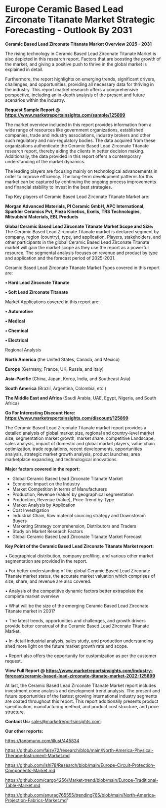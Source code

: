  # Europe Ceramic Based Lead Zirconate Titanate Market Strategic Forecasting - Outlook By 2031

<Strong> Ceramic Based Lead Zirconate Titanate Market Overview 2025 - 2031</strong>

The rising technology in Ceramic Based Lead Zirconate Titanate Market is also depicted in this research report. Factors that are boosting the growth of the market, and giving a positive push to thrive in the global market is explained in detail.

Furthermore, the report highlights on emerging trends, significant drivers, challenges, and opportunities, providing all necessary data for thriving in the industry. This report market research offers a comprehensive perspective, including an in-depth analysis of the present and future scenarios within the industry.

<strong>Request Sample Report @ <a href=https://www.marketreportsinsights.com/sample/125899>https://www.marketreportsinsights.com/sample/125899</a></strong>

The market overview included in this report provides information from a wide range of resources like government organizations, established companies, trade and industry associations, industry brokers and other such regulatory and non-regulatory bodies. The data acquired from these organizations authenticate the Ceramic Based Lead Zirconate Titanate research report, thereby aiding the clients in better decision making. Additionally, the data provided in this report offers a contemporary understanding of the market dynamics.

The leading players are focusing mainly on technological advancements in order to improve efficiency. The long-term development patterns for this market can be captured by continuing the ongoing process improvements and financial stability to invest in the best strategies.

Top Key players of Ceramic Based Lead Zirconate Titanate Market are:

<strong>Morgan Advanced Materials, PI Ceramic GmbH, APC International, Sparkler Ceramics Pvt, Piezo Kinetics, Exelis, TRS Technologies, Mitsubishi Materials, EBL Products</strong>

<strong><b>Global Ceramic Based Lead Zirconate Titanate Market Scope and Size:</b></strong>
The Ceramic Based Lead Zirconate Titanate market is declared segment by company, region (country), type, and application. Players, stakeholders, and other participants in the global Ceramic Based Lead Zirconate Titanate market will gain the market scope as they use the report as a powerful resource. The segmental analysis focuses on revenue and product by type and application and the forecast period of 2025-2031.

Ceramic Based Lead Zirconate Titanate Market Types covered in this report are:

<strong>• Hard Lead Zirconate Titanate

• Soft Lead Zirconate Titanate</strong>

Market Applications covered in this report are:

<strong>• Automotive

• Medical

• Chemical

• Electrical</strong> 

Regional Analysis

<strong>North America</strong> (the United States, Canada, and Mexico)

<strong>Europe</strong> (Germany, France, UK, Russia, and Italy)

<strong>Asia-Pacific</strong> (China, Japan, Korea, India, and Southeast Asia)

<strong>South America</strong> (Brazil, Argentina, Colombia, etc.)

<strong>The Middle East and Africa</strong> (Saudi Arabia, UAE, Egypt, Nigeria, and South Africa)

<strong>Go For Interesting Discount Here: <a href=https://www.marketreportsinsights.com/discount/125899>https://www.marketreportsinsights.com/discount/125899</a></strong>

The Ceramic Based Lead Zirconate Titanate market report provides a detailed analysis of global market size, regional and country-level market size, segmentation market growth, market share, competitive Landscape, sales analysis, impact of domestic and global market players, value chain optimization, trade regulations, recent developments, opportunities analysis, strategic market growth analysis, product launches, area marketplace expanding, and technological innovations.

<strong><b>Major factors covered in the report:</b></strong>
<ul>
  <li>Global Ceramic Based Lead Zirconate Titanate Market </li>
  <li>Economic Impact on the Industry</li>
  <li>Market Competition in terms of Manufacturers</li>
  <li>Production, Revenue (Value) by geographical segmentation</li>
  <li>Production, Revenue (Value), Price Trend by Type</li>
  <li>Market Analysis by Application</li>
  <li>Cost Investigation</li>
  <li>Industrial Chain, Raw material sourcing strategy and Downstream Buyers</li>
  <li>Marketing Strategy comprehension, Distributors and Traders</li>
  <li>Study on Market Research Factors</li>
  <li>Global Ceramic Based Lead Zirconate Titanate Market Forecast</li>
</ul>

<strong><b>Key Point of the Ceramic Based Lead Zirconate Titanate Market report:</b></strong>

• Geographical distribution, company profiling, and various other market segmentation are provided in the report.

• For better understanding of the global Ceramic Based Lead Zirconate Titanate market status, the accurate market valuation which comprises of size, share, and revenue are also covered.

• Analysis of the competitive dynamic factors better extrapolate the complete market overview

• What will be the size of the emerging Ceramic Based Lead Zirconate Titanate market in 2031?

• The latest trends, opportunities and challenges, and growth drivers provide better construal of the Ceramic Based Lead Zirconate Titanate Market.

• In-detail industrial analysis, sales study, and production understanding shed more light on the future market growth rate and scope.

• Report also offers the opportunity for customization as per the customer request.

<strong><b>View Full Report @ <a href=https://www.marketreportsinsights.com/industry-forecast/ceramic-based-lead-zirconate-titanate-market-2022-125899>https://www.marketreportsinsights.com/industry-forecast/ceramic-based-lead-zirconate-titanate-market-2022-125899</a></b></strong>


At last, the Ceramic Based Lead Zirconate Titanate Market report includes investment come analysis and development trend analysis. The present and future opportunities of the fastest growing international industry segments are coated throughout this report. This report additionally presents product specification, manufacturing method, and product cost structure, and price structure.

<strong>Contact Us:</strong>
sales@marketreportsinsights.com

<strong>Our other reports:</strong>

<a href=https://tanomuno.com/illust/445834>https://tanomuno.com/illust/445834</a>

<a href=https://github.com/faizy72/research/blob/main/North-America-Physical-Therapy-Instrument-Market.md>https://github.com/faizy72/research/blob/main/North-America-Physical-Therapy-Instrument-Market.md</a>

<a href=https://github.com/Ishi78/Research/blob/main/Europe-Circuit-Protection-Components-Market.md>https://github.com/Ishi78/Research/blob/main/Europe-Circuit-Protection-Components-Market.md</a>

<a href=https://github.com/cargo4256/Market-trend/blob/main/Europe-Traditional-Table-Market.md>https://github.com/cargo4256/Market-trend/blob/main/Europe-Traditional-Table-Market.md</a>

<a href=https://github.com/anurag765555/trending765/blob/main/North-America-Projection-Fabrics-Market.md>https://github.com/anurag765555/trending765/blob/main/North-America-Projection-Fabrics-Market.md</a>"
